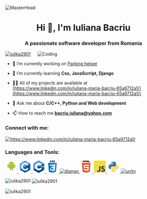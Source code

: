 ![MasterHead](https://user-images.githubusercontent.com/74038190/213910845-af37a709-8995-40d6-be59-724526e3c3d7.gif)

<h1 align="center">Hi 👋, I'm Iuliana Bacriu</h1>
<h3 align="center">A passionate software developer from Romania</h3>
<img align="right" alt="Coding" width=400 src="[ https://tenor.com/view/coding-gif-4706460855862906629](https://user-images.githubusercontent.com/74038190/213910845-af37a709-8995-40d6-be59-724526e3c3d7.gif)">
<p align="left"> <a href="https://github.com/ryo-ma/github-profile-trophy"><img src="https://github-profile-trophy.vercel.app/?username=iulika2901" alt="iulika2901" /></a> </p>

- 🔭 I’m currently working on [Parking helper](https://github.com/Iulika2901/Parking-Helper)

- 🌱 I’m currently learning **Css, JavaScrript, Django**

- 👨‍💻 All of my projects are available at [https://www.linkedin.com/in/iuliana-maria-bacriu-65a9712a1/](https://www.linkedin.com/in/iuliana-maria-bacriu-65a9712a1/)

- 💬 Ask me about **C/C++, Python and Web development**

- 📫 How to reach me **bacriu.iuliana@yahoo.com**

<h3 align="left">Connect with me:</h3>
<p align="left">
<a href="https://linkedin.com/in/https://www.linkedin.com/in/iuliana-maria-bacriu-65a9712a1/" target="blank"><img align="center" src="https://raw.githubusercontent.com/rahuldkjain/github-profile-readme-generator/master/src/images/icons/Social/linked-in-alt.svg" alt="https://www.linkedin.com/in/iuliana-maria-bacriu-65a9712a1/" height="30" width="40" /></a>
</p>

<h3 align="left">Languages and Tools:</h3>
<p align="left"> <a href="https://developer.android.com" target="_blank" rel="noreferrer"> <img src="https://raw.githubusercontent.com/devicons/devicon/master/icons/android/android-original-wordmark.svg" alt="android" width="40" height="40"/> </a> <a href="https://www.cprogramming.com/" target="_blank" rel="noreferrer"> <img src="https://raw.githubusercontent.com/devicons/devicon/master/icons/c/c-original.svg" alt="c" width="40" height="40"/> </a> <a href="https://www.w3schools.com/cpp/" target="_blank" rel="noreferrer"> <img src="https://raw.githubusercontent.com/devicons/devicon/master/icons/cplusplus/cplusplus-original.svg" alt="cplusplus" width="40" height="40"/> </a> <a href="https://www.w3schools.com/css/" target="_blank" rel="noreferrer"> <img src="https://raw.githubusercontent.com/devicons/devicon/master/icons/css3/css3-original-wordmark.svg" alt="css3" width="40" height="40"/> </a> <a href="https://www.djangoproject.com/" target="_blank" rel="noreferrer"> <img src="https://cdn.worldvectorlogo.com/logos/django.svg" alt="django" width="40" height="40"/> </a> <a href="https://www.w3.org/html/" target="_blank" rel="noreferrer"> <img src="https://raw.githubusercontent.com/devicons/devicon/master/icons/html5/html5-original-wordmark.svg" alt="html5" width="40" height="40"/> </a> <a href="https://developer.mozilla.org/en-US/docs/Web/JavaScript" target="_blank" rel="noreferrer"> <img src="https://raw.githubusercontent.com/devicons/devicon/master/icons/javascript/javascript-original.svg" alt="javascript" width="40" height="40"/> </a> <a href="https://www.python.org" target="_blank" rel="noreferrer"> <img src="https://raw.githubusercontent.com/devicons/devicon/master/icons/python/python-original.svg" alt="python" width="40" height="40"/> </a> <a href="https://unity.com/" target="_blank" rel="noreferrer"> <img src="https://www.vectorlogo.zone/logos/unity3d/unity3d-icon.svg" alt="unity" width="40" height="40"/> </a> </p>

<p><img align="left" src="https://github-readme-stats.vercel.app/api/top-langs?username=iulika2901&show_icons=true&locale=en&layout=compact" alt="iulika2901" /></p>

<p>&nbsp;<img align="center" src="https://github-readme-stats.vercel.app/api?username=iulika2901&show_icons=true&locale=en" alt="iulika2901" /></p>

<p><img align="center" src="https://github-readme-streak-stats.herokuapp.com/?user=iulika2901&" alt="iulika2901" /></p>
